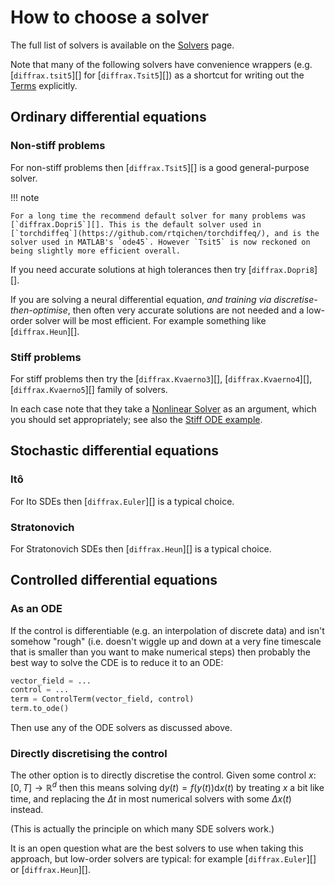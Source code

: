 # How to choose a solver

The full list of solvers is available on the [Solvers](../api/solver.md) page.

Note that many of the following solvers have convenience wrappers (e.g. [`diffrax.tsit5`][] for [`diffrax.Tsit5`][]) as a shortcut for writing out the [Terms](../api/terms/md) explicitly.

## Ordinary differential equations

### Non-stiff problems

For non-stiff problems then [`diffrax.Tsit5`][] is a good general-purpose solver.

!!! note
    
    For a long time the recommend default solver for many problems was [`diffrax.Dopri5`][]. This is the default solver used in [`torchdiffeq`](https://github.com/rtqichen/torchdiffeq/), and is the solver used in MATLAB's `ode45`. However `Tsit5` is now reckoned on being slightly more efficient overall.

If you need accurate solutions at high tolerances then try [`diffrax.Dopri8`][].

If you are solving a neural differential equation, *and training via discretise-then-optimise*, then often very accurate solutions are not needed and a low-order solver will be most efficient. For example something like [`diffrax.Heun`][].

### Stiff problems

For stiff problems then try the [`diffrax.Kvaerno3`][], [`diffrax.Kvaerno4`][], [`diffrax.Kvaerno5`][] family of solvers.

In each case note that they take a [Nonlinear Solver](../api/nonlinear_solver.md) as an argument, which you should set appropriately; see also the [Stiff ODE example](../examples/stiff_ode.ipynb).

## Stochastic differential equations

### Itô

For Ito SDEs then [`diffrax.Euler`][] is a typical choice.

### Stratonovich

For Stratonovich SDEs then [`diffrax.Heun`][] is a typical choice.

## Controlled differential equations

### As an ODE

If the control is differentiable (e.g. an interpolation of discrete data) and isn't somehow "rough" (i.e. doesn't wiggle up and down at a very fine timescale that is smaller than you want to make numerical steps) then probably the best way to solve the CDE is to reduce it to an ODE:

```python
vector_field = ...
control = ...
term = ControlTerm(vector_field, control)
term.to_ode()
```

Then use any of the ODE solvers as discussed above.

### Directly discretising the control

The other option is to directly discretise the control. Given some control $x \colon [0, T] \to \mathbb{R}^d$ then this means solving $\mathrm{d}y(t) = f(y(t)) \mathrm{d} x(t)$ by treating $x$ a bit like time, and replacing the $\Delta t$ in most numerical solvers with some $\Delta x(t)$ instead.

(This is actually the principle on which many SDE solvers work.)

It is an open question what are the best solvers to use when taking this approach, but low-order solvers are typical: for example [`diffrax.Euler`][] or [`diffrax.Heun`][].
